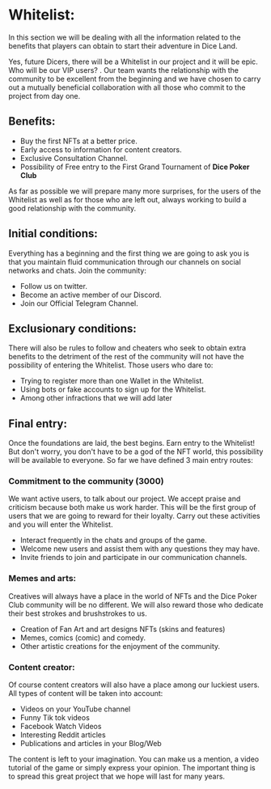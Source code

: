 # **Whitelist:**

In this section we will be dealing with all the information related to the benefits that players can obtain to start their adventure in Dice Land.

Yes, future Dicers, there will be a Whitelist in our project and it will be epic. Who will be our VIP users? . Our team wants the relationship with the community to be excellent from the beginning and we have chosen to carry out a mutually beneficial collaboration with all those who commit to the project from day one.

## **Benefits:**

- Buy the first NFTs at a better price.
- Early access to information for content creators.
- Exclusive Consultation Channel.
- Possibility of Free entry to the First Grand Tournament of **Dice Poker Club**

As far as possible we will prepare many more surprises, for the users of the Whitelist as well as for those who are left out, always working to build a good relationship with the community.

## **Initial conditions:**

Everything has a beginning and the first thing we are going to ask you is that you maintain fluid communication through our channels on social networks and chats. Join the community:

- Follow us on twitter.
- Become an active member of our Discord.
- Join our Official Telegram Channel.

## **Exclusionary conditions:**

There will also be rules to follow and cheaters who seek to obtain extra benefits to the detriment of the rest of the community will not have the possibility of entering the Whitelist. Those users who dare to:

- Trying to register more than one Wallet in the Whitelist.
- Using bots or fake accounts to sign up for the Whitelist.
- Among other infractions that we will add later

## **Final entry:**

Once the foundations are laid, the best begins. Earn entry to the Whitelist! But don't worry, you don't have to be a god of the NFT world, this possibility will be available to everyone. So far we have defined 3 main entry routes:

### **Commitment to the community (3000)**

We want active users, to talk about our project. We accept praise and criticism because both make us work harder. This will be the first group of users that we are going to reward for their loyalty. Carry out these activities and you will enter the Whitelist.

- Interact frequently in the chats and groups of the game.
- Welcome new users and assist them with any questions they may have.
- Invite friends to join and participate in our communication channels.

### **Memes and arts:**

Creatives will always have a place in the world of NFTs and the Dice Poker Club community will be no different. We will also reward those who dedicate their best strokes and brushstrokes to us.

- Creation of Fan Art and art designs NFTs (skins and features)
- Memes, comics (comic) and comedy.
- Other artistic creations for the enjoyment of the community.

### **Content creator:**

Of course content creators will also have a place among our luckiest users. All types of content will be taken into account:

- Videos on your YouTube channel
- Funny Tik tok videos
- Facebook Watch Videos
- Interesting Reddit articles
- Publications and articles in your Blog/Web

The content is left to your imagination. You can make us a mention, a video tutorial of the game or simply express your opinion. The important thing is to spread this great project that we hope will last for many years.